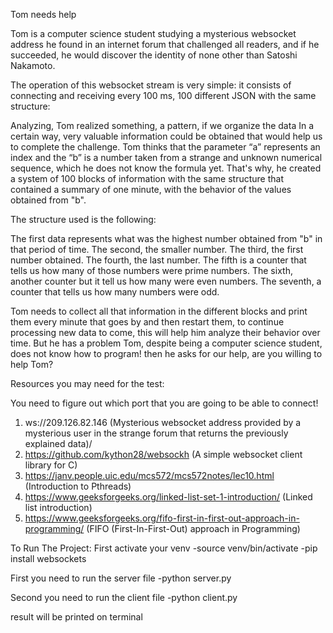Tom needs help

Tom is a computer science student studying a mysterious websocket address he found in an internet forum that challenged  all readers, and if he succeeded, 
he would discover the identity of none other than Satoshi Nakamoto.

The operation of this websocket stream is very simple: it consists of connecting and receiving every 100 ms, 100 different JSON with the same structure: 


Analyzing, Tom realized something, a pattern, if we organize the data In a certain way, very valuable information could be obtained that would help us to complete the
challenge. Tom thinks that the parameter “a” represents an index and the “b” is a number taken from a strange and unknown numerical sequence, which he does not know the formula yet. That's why, he created a system of 100 blocks of information with the same structure that contained a summary of one minute, with the behavior of the values ​​obtained from "b". 

The structure used is the following:


The first data represents what was the highest number obtained from "b" in that period of time.
The second, the smaller number.
The third, the first number obtained.
The fourth, the last number.
The fifth is a counter that tells us how many of those numbers were prime numbers.
The sixth, another counter but it tell us how many were even numbers.
The seventh, a counter that tells us how many numbers were odd.

Tom needs to collect all that information in the different blocks and print them every
minute that goes by and then restart them, to continue processing new data to come,
this will help him analyze their behavior over time. But he has a problem
Tom, despite being a computer science student, does not know how to program!
then he asks for our help, are you willing to help Tom? 

Resources you may need for the test:

You need to figure out which port that you are going to be able to connect!

1. ws://209.126.82.146 (Mysterious websocket address provided by a mysterious user in the strange forum that returns the previously explained data)/
2. https://github.com/kython28/websockh (A simple websocket client library for C) 
3. https://janv.people.uic.edu/mcs572/mcs572notes/lec10.html (Introduction to Pthreads)
4. https://www.geeksforgeeks.org/linked-list-set-1-introduction/ (Linked list introduction) 
5. https://www.geeksforgeeks.org/fifo-first-in-first-out-approach-in-programming/ (FIFO (First-In-First-Out) approach in Programming)


To Run The Project:
 First activate your venv
 -source venv/bin/activate
 -pip install websockets

 First you need to run the server file 
-python server.py

Second you need to run the client file
-python client.py

result will be printed on terminal